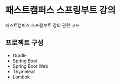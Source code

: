 # 패스트캠퍼스 스프링부트 강의

패스트캠퍼스 스프링부트 강의 관련 코드

## 프로젝트 구성 

- Gradle
- Spring Boot
- Spring Boot Web
- Thymeleaf
- Lombok

